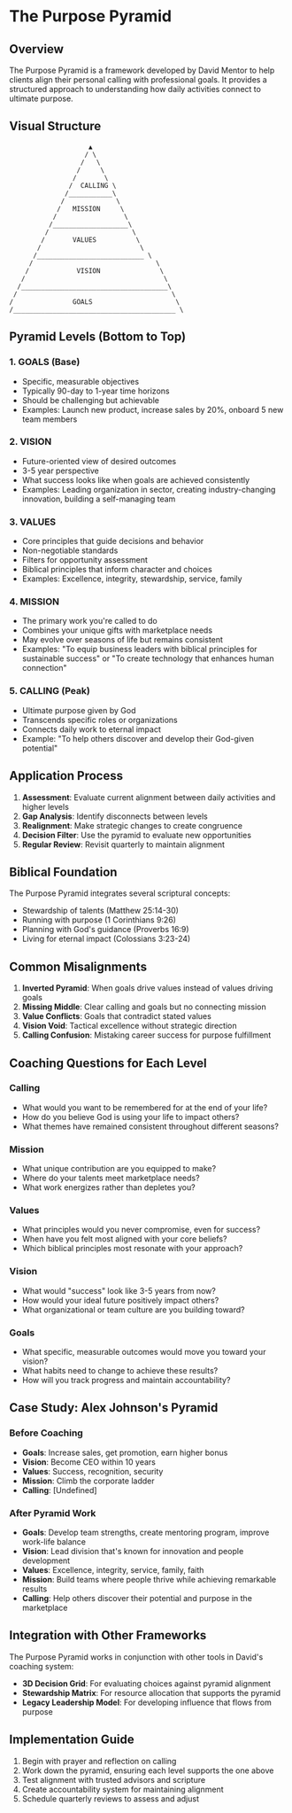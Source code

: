 # The Purpose Pyramid

## Overview

The Purpose Pyramid is a framework developed by David Mentor to help clients align their personal calling with professional goals. It provides a structured approach to understanding how daily activities connect to ultimate purpose.

## Visual Structure

```
                    ▲
                   / \
                  /   \
                 /     \
                /       \
               /  CALLING \
              /___________\
             /             \
            /   MISSION     \
           /                 \
          /___________________\
         /                     \
        /       VALUES          \
       /                         \
      /___________________________ \
     /                               \
    /            VISION               \
   /                                   \
  /_____________________________________\
 /                                       \
/               GOALS                     \
/_________________________________________ \
```

## Pyramid Levels (Bottom to Top)

### 1. GOALS (Base)
- Specific, measurable objectives
- Typically 90-day to 1-year time horizons
- Should be challenging but achievable
- Examples: Launch new product, increase sales by 20%, onboard 5 new team members

### 2. VISION
- Future-oriented view of desired outcomes
- 3-5 year perspective
- What success looks like when goals are achieved consistently
- Examples: Leading organization in sector, creating industry-changing innovation, building a self-managing team

### 3. VALUES
- Core principles that guide decisions and behavior
- Non-negotiable standards
- Filters for opportunity assessment
- Biblical principles that inform character and choices
- Examples: Excellence, integrity, stewardship, service, family

### 4. MISSION
- The primary work you're called to do
- Combines your unique gifts with marketplace needs
- May evolve over seasons of life but remains consistent
- Examples: "To equip business leaders with biblical principles for sustainable success" or "To create technology that enhances human connection"

### 5. CALLING (Peak)
- Ultimate purpose given by God
- Transcends specific roles or organizations
- Connects daily work to eternal impact
- Example: "To help others discover and develop their God-given potential"

## Application Process

1. **Assessment**: Evaluate current alignment between daily activities and higher levels
2. **Gap Analysis**: Identify disconnects between levels
3. **Realignment**: Make strategic changes to create congruence
4. **Decision Filter**: Use the pyramid to evaluate new opportunities
5. **Regular Review**: Revisit quarterly to maintain alignment

## Biblical Foundation

The Purpose Pyramid integrates several scriptural concepts:
- Stewardship of talents (Matthew 25:14-30)
- Running with purpose (1 Corinthians 9:26)
- Planning with God's guidance (Proverbs 16:9)
- Living for eternal impact (Colossians 3:23-24)

## Common Misalignments

1. **Inverted Pyramid**: When goals drive values instead of values driving goals
2. **Missing Middle**: Clear calling and goals but no connecting mission
3. **Value Conflicts**: Goals that contradict stated values
4. **Vision Void**: Tactical excellence without strategic direction
5. **Calling Confusion**: Mistaking career success for purpose fulfillment

## Coaching Questions for Each Level

### Calling
- What would you want to be remembered for at the end of your life?
- How do you believe God is using your life to impact others?
- What themes have remained consistent throughout different seasons?

### Mission
- What unique contribution are you equipped to make?
- Where do your talents meet marketplace needs?
- What work energizes rather than depletes you?

### Values
- What principles would you never compromise, even for success?
- When have you felt most aligned with your core beliefs?
- Which biblical principles most resonate with your approach?

### Vision
- What would "success" look like 3-5 years from now?
- How would your ideal future positively impact others?
- What organizational or team culture are you building toward?

### Goals
- What specific, measurable outcomes would move you toward your vision?
- What habits need to change to achieve these results?
- How will you track progress and maintain accountability?

## Case Study: Alex Johnson's Pyramid

### Before Coaching
- **Goals**: Increase sales, get promotion, earn higher bonus
- **Vision**: Become CEO within 10 years
- **Values**: Success, recognition, security
- **Mission**: Climb the corporate ladder
- **Calling**: [Undefined]

### After Pyramid Work
- **Goals**: Develop team strengths, create mentoring program, improve work-life balance
- **Vision**: Lead division that's known for innovation and people development
- **Values**: Excellence, integrity, service, family, faith
- **Mission**: Build teams where people thrive while achieving remarkable results
- **Calling**: Help others discover their potential and purpose in the marketplace

## Integration with Other Frameworks

The Purpose Pyramid works in conjunction with other tools in David's coaching system:
- **3D Decision Grid**: For evaluating choices against pyramid alignment
- **Stewardship Matrix**: For resource allocation that supports the pyramid
- **Legacy Leadership Model**: For developing influence that flows from purpose

## Implementation Guide

1. Begin with prayer and reflection on calling
2. Work down the pyramid, ensuring each level supports the one above
3. Test alignment with trusted advisors and scripture
4. Create accountability system for maintaining alignment
5. Schedule quarterly reviews to assess and adjust 